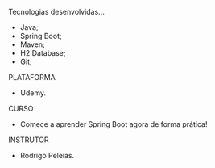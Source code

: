Tecnologias desenvolvidas...
- Java;
- Spring Boot;
- Maven;
- H2 Database;
- Git;

PLATAFORMA
- Udemy.

CURSO
- Comece a aprender Spring Boot agora de forma prática!

INSTRUTOR
- Rodrigo Peleias.
